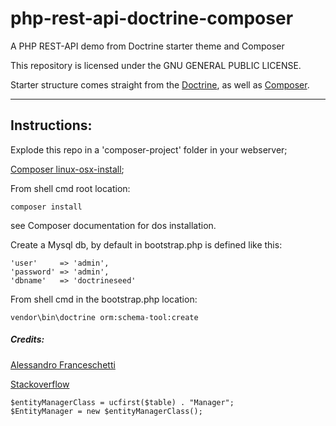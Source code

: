 # php-rest-api-doctrine-composer
A PHP REST-API demo from Doctrine starter theme and Composer

This repository is licensed under the GNU GENERAL PUBLIC LICENSE.

Starter structure comes straight from the [Doctrine](https://doctrine-orm.readthedocs.io/en/latest/tutorials/getting-started.html), as well as [Composer](https://getcomposer.org/doc/00-intro.md).

***

## Instructions:
Explode this repo in a 'composer-project' folder in your webserver;

[Composer linux-osx-install](https://getcomposer.org/doc/00-intro.md#installation-linux-unix-osx);

From shell cmd root location:
```
composer install
```
see Composer documentation for dos installation.

Create a Mysql db, by default in bootstrap.php is defined like this:
```
'user'     => 'admin',
'password' => 'admin',
'dbname'   => 'doctrineseed'
```

From shell cmd in the bootstrap.php location:
```
vendor\bin\doctrine orm:schema-tool:create
```

##### Credits:
[Alessandro Franceschetti](https://github.com/afranceschetti/)

[Stackoverflow](http://stackoverflow.com/questions/4578335/creating-php-class-instance-with-a-string)
```
$entityManagerClass = ucfirst($table) . "Manager";
$EntityManager = new $entityManagerClass();
```